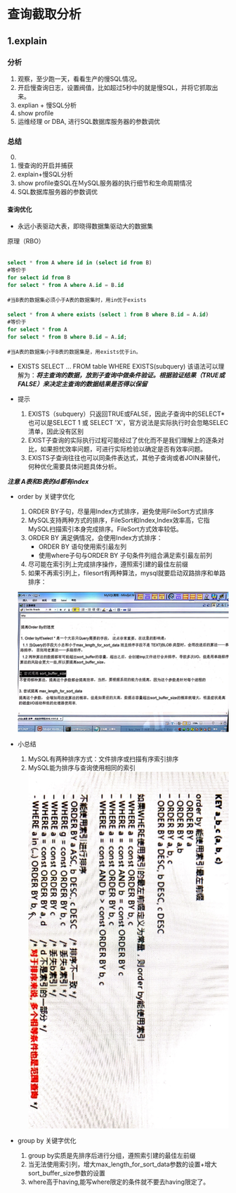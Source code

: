 # 查询截取分析

## 1.explain

### 分析

1. 观察，至少跑一天，看看生产的慢SQL情况。
2. 开启慢查询日志，设置阀值，比如超过5秒中的就是慢SQL，并将它抓取出来。
3. explian + 慢SQL分析
4. show profile
5. 运维经理 or DBA, 进行SQL数据库服务器的参数调优

### 总结

0. 
1. 慢查询的开启并捕获
2. explain+慢SQL分析
3. show profile查SQL在ＭySQL服务器的执行细节和生命周期情况
4. SQL数据库服务器的参数调优

#### 查询优化

- 永远小表驱动大表，即晓得数据集驱动大的数据集

原理（RBO）

```SQL

select * from A where id in (select id from B)
#等价于
for select id from B
for select * from A where A.id = B.id

#当B表的数据集必须小于A表的数据集时，用in优于exists

select * from A where exists (select 1 from B where B.id = A.id)
#等价于
for select * from A
for select * from B where B.id = A.id;

#当A表的数据集小于B表的数据集是，用exists优于in。

```

- EXISTS
SELECT ... FROM table WHERE EXISTS(subquery)
该语法可以理解为：***将主查询的数据，放到子查询中做条件验证。根据验证结果（TRUE或FALSE）来决定主查询的数据结果是否得以保留***

- 提示
    1. EXISTS（subquery）只返回TRUE或FALSE，因此子查询中的SELECT*也可以是SELECT 1 或 SELECT 'X'，官方说法是实际执行时会忽略SELEC清单，因此没有区别
    2. EXIST子查询的实际执行过程可能经过了优化而不是我们理解上的逐条对比，如果担忧效率问题，可进行实际检验以确定是否有效率问题。
    3. EXISTS子查询往往也可以同条件表达式，其他子查询或者JOIN来替代，何种优化需要具体问题具体分析。

***注意 A表和B表的id都有index***

- order by 关键字优化
    1. ORDER BY子句，尽量用Index方式排序，避免使用FileSort方式排序
    2. MySQL支持两种方式的排序，FileSort和Index,Index效率高，它指MySQL扫描索引本身完成排序。FileSort方式效率较低。
    3. ORDER BY 满足俩情况，会使用Index方式排序：
        - ORDER BY 语句使用索引最左列
        - 使用where子句与ORDER BY 子句条件列组合满足索引最左前列
    4. 尽可能在索引列上完成排序操作，遵照索引建的最佳左前缀
    5. 如果不再索引列上，filesort有两种算法，mysql就要启动双路排序和单路排序：

    ![pic](./ImproveOrderbySpeed.jpg)

- 小总结
    1. MySQL有两种排序方式：文件排序或扫描有序索引排序
    2. MySQL能为排序与查询使用相同的索引
    ![aa](./OrderBy小总结.jpg)

- group by 关键字优化
    1. group by实质是先排序后进行分组，遵照索引建的最佳左前缀
    2. 当无法使用索引列，增大max_length_for_sort_data参数的设置+增大sort_buffer_size参数的设置
    3. where高于having,能写where限定的条件就不要去having限定了。
    